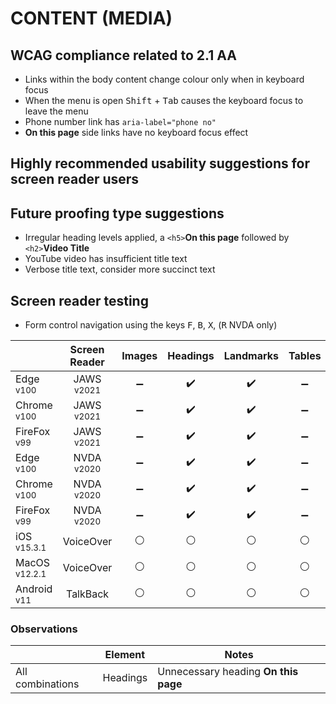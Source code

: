 # CONTENT (MEDIA)
## WCAG compliance related to 2.1 AA
- Links within the body content change colour only when in keyboard focus
- When the menu is open <kbd>Shift</kbd> + <kbd>Tab</kbd> causes the keyboard focus to leave the menu
- Phone number link has `aria-label="phone no"`
- **On this page** side links have no keyboard focus effect

## Highly recommended usability suggestions for screen reader users

## Future proofing type suggestions
- Irregular heading levels applied, a `<h5>`**On this page** followed by `<h2>`**Video Title**
- YouTube video has insufficient title text
- Verbose title text, consider more succinct text

## Screen reader testing
- Form control navigation using the keys <kbd>F</kbd>, <kbd>B</kbd>, <kbd>X</kbd>, (<kbd>R</kbd> NVDA only)

|   |Screen Reader   | Images | Headings  |Landmarks   |Tables   | Lists |Links |Form Controls |
|---|:-:|:-:|:-:|:-:|:-:|:-:|:-:|:-:|
| Edge <sup>v100</sup> 		| JAWS <sup>v2021</sup> 	| :heavy_minus_sign:  | :heavy_check_mark: | :heavy_check_mark:  | :heavy_minus_sign:  | :heavy_minus_sign:  | :white_circle:  | :heavy_check_mark:  |
| Chrome <sup>v100</sup> 	| JAWS <sup>v2021</sup>  	| :heavy_minus_sign:  | :heavy_check_mark:  | :heavy_check_mark:  | :heavy_minus_sign:  | :heavy_minus_sign:  | :white_circle:  | :heavy_check_mark:  |
| FireFox <sup>v99</sup> 	| JAWS <sup>v2021</sup>   	| :heavy_minus_sign:  | :heavy_check_mark:  | :heavy_check_mark:  | :heavy_minus_sign:  | :heavy_minus_sign:  | :white_circle:  | :heavy_check_mark:  |
| Edge <sup>v100</sup> 		| NVDA <sup>v2020</sup> 	| :heavy_minus_sign:  | :heavy_check_mark:  | :heavy_check_mark:  | :heavy_minus_sign:  | :heavy_minus_sign:  | :white_circle: | :heavy_check_mark:  |
| Chrome <sup>v100</sup> 	| NVDA <sup>v2020</sup>  	| :heavy_minus_sign:  | :heavy_check_mark:  | :heavy_check_mark: | :heavy_minus_sign:  | :heavy_minus_sign:  | :white_circle:  | :heavy_check_mark:  |
| FireFox <sup>v99</sup> 	| NVDA <sup>v2020</sup>   	| :heavy_minus_sign:  | :heavy_check_mark:  | :heavy_check_mark:  | :heavy_minus_sign:  | :heavy_minus_sign:  | :white_circle:  | :heavy_check_mark:  |
| iOS <sup>v15.3.1</sup> 	| VoiceOver 				| :white_circle:  | :white_circle:  | :white_circle:  | :white_circle:  | :white_circle:  | :white_circle:  | :white_circle:  |
| MacOS <sup>v12.2.1</sup> 	| VoiceOver  				| :white_circle:  | :white_circle:  | :white_circle:  | :white_circle:  | :white_circle:  | :white_circle:  | :white_circle:  |
| Android <sup>v11</sup> 	| TalkBack 					| :white_circle:  | :white_circle:  | :white_circle:  | :white_circle:  | :white_circle:  | :white_circle:  | :white_circle:  |

### Observations
|  | Element  | Notes |
|---|:-:|---|
| All combinations | Headings | Unnecessary heading **On this page**
